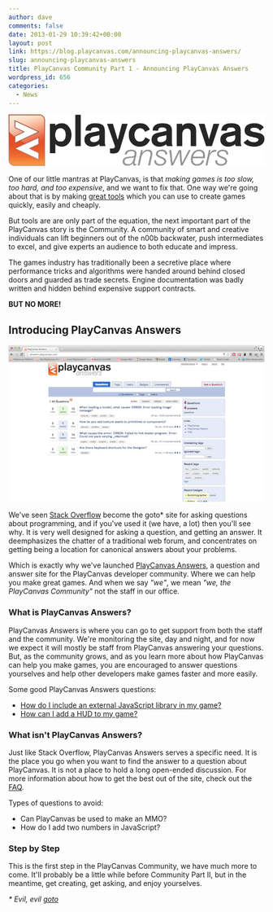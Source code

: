 ```yaml
---
author: dave
comments: false
date: 2013-01-29 10:39:42+00:00
layout: post
link: https://blog.playcanvas.com/announcing-playcanvas-answers/
slug: announcing-playcanvas-answers
title: PlayCanvas Community Part 1 - Announcing PlayCanvas Answers
wordpress_id: 656
categories:
  - News
---
```


[![PlayCanvas Answers logo](/assets/media/answers_logo.png)](/assets/media/answers_logo.png)

One of our little mantras at PlayCanvas, is that _making games is too slow, too hard, and too expensive_, and we want to fix that. One way we're going about that is by making [great tools](https://playcanvas.com/features/) which you can use to create games quickly, easily and cheaply.

But tools are are only part of the equation, the next important part of the PlayCanvas story is the Community. A community of smart and creative individuals can lift beginners out of the n00b backwater, push intermediates to excel, and give experts an audience to both educate and impress.

The games industry has traditionally been a secretive place where performance tricks and algorithms were handed around behind closed doors and guarded as trade secrets. Engine documentation was badly written and hidden behind expensive support contracts.

**BUT NO MORE!**

## Introducing PlayCanvas Answers

[![PlayCanvas Answers screenshot](/assets/media/answers.png)](/assets/media/answers.png)

We've seen [Stack Overflow](https://stackoverflow.com) become the goto\* site for asking questions about programming, and if you've used it (we have, a lot) then you'll see why. It is very well designed for asking a question, and getting an answer. It deemphasizes the chatter of a traditional web forum, and concentrates on getting being a location for canonical answers about your problems.

Which is exactly why we've launched [PlayCanvas Answers](http://answers.playcanvas.com), a question and answer site for the PlayCanvas developer community. Where we can help you make great games. And when we say _"we"_, we mean _"we, the PlayCanvas Community"_ not the staff in our office.

### What is PlayCanvas Answers?

PlayCanvas Answers is where you can go to get support from both the staff and the community. We're monitoring the site, day and night, and for now we expect it will mostly be staff from PlayCanvas answering your questions. But, as the community grows, and as you learn more about how PlayCanvas can help you make games, you are encouraged to answer questions yourselves and help other developers make games faster and more easily.

Some good PlayCanvas Answers questions:

- [How do I include an external JavaScript library in my game?](http://answers.playcanvas.com/questions/17/how-do-i-include-an-external-javascript-library-in-my-game)
- [How can I add a HUD to my game?](http://answers.playcanvas.com/questions/15/how-can-i-add-a-hud-to-my-playcanvas-game)

### What isn't PlayCanvas Answers?

Just like Stack Overflow, PlayCanvas Answers serves a specific need. It is the place you go when you want to find the answer to a question about PlayCanvas. It is not a place to hold a long open-ended discussion. For more information about how to get the best out of the site, check out the [FAQ](http://answers.playcanvas.com/faq/).

Types of questions to avoid:

- Can PlayCanvas be used to make an MMO?
- How do I add two numbers in JavaScript?

### Step by Step

This is the first step in the PlayCanvas Community, we have much more to come. It'll probably be a little while before Community Part II, but in the meantime, get creating, get asking, and enjoy yourselves.

_\* Evil, evil [goto](https://en.wikipedia.org/wiki/Goto#Criticism_and_decline)_

